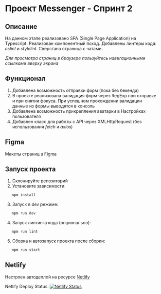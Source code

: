 # Проект Messenger - Спринт 2

## Описание

На данном этапе реализовано SPA (Single Page Application) на Typescript.
Реализован компонентный поход. Добавлены линтеры кода: *eslint*
и *stylelint*. Сверстана страница с чатами.

*Для просмотра страниц в браузере пользуйтесь навигационными ссылками вверху экрана*

## Функционал

1) Добавлена возможность отправки форм (пока без бекенда)
2) В проекте реализована валидация форм через RegExp при отправке и при снятии фокуса. 
При успешном прохождении валидации данные из формы выводятся в консоль
3) Добавлена возможность прикрепления аватарки в Настройках пользователя
4) Добавлен класс для работы с API через XMLHttpRequest (без использования *fetch* и *axios*)

## Figma

Макеты страниц в [Figma](https://www.figma.com/design/QsRWb0YdpL9gF1JGpR68Ir/Sprint_1?node-id=0-1&t=vrBrbnodClsUejpx-1)

## Запуск проекта

1. Склонируйте репозиторий
2. Установите зависимости:
```bash
   npm install
   ```
3. Запуск в dev режиме:
```bash
   npm run dev
   ```
4. Запуск линтинга кода (опционально):
```bash
   npm run lint
   ```
5. Сборка и автозапуск проекта после сборки:
```bash
   npm run start
   ```

## Netlify
Настроен автодеплой на ресурсе [Netlify](https://scintillating-lamington-ac8ea7.netlify.app)

Netlify Deploy Status: [![Netlify Status](https://api.netlify.com/api/v1/badges/67a4ab37-6f6e-4bc3-b617-027187af389b/deploy-status)](https://app.netlify.com/projects/scintillating-lamington-ac8ea7/deploys)
